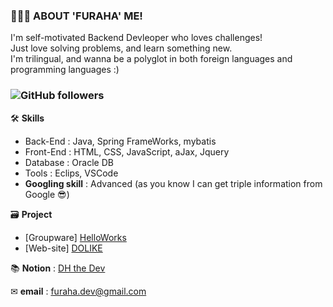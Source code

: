 ### 🏃🏻‍♀️ **ABOUT 'FURAHA' ME!** 
I'm self-motivated Backend Devleoper who loves challenges!  
Just love solving problems, and learn something new.  
I'm trilingual, and wanna be a polyglot in both foreign languages and programming languages :)  

### ![GitHub followers](https://img.shields.io/github/followers/pastelto?style=social)


  
🛠 **Skills**
- Back-End : Java, Spring FrameWorks, mybatis
- Front-End : HTML, CSS, JavaScript, aJax, Jquery
- Database : Oracle DB
- Tools : Eclips, VSCode  
- **Googling skill** : Advanced (as you know I can get triple information from Google 😎)

🗃 **Project**
- [Groupware] [HelloWorks](https://github.com/pastelto/HelloWorks.git)
- [Web-site] [DOLIKE](https://github.com/pastelto/DOLIKE.git)


📚 **Notion** : [DH the Dev](https://furahadev.notion.site/THE-DEV-78beb0f21ef04b59aed28bff95b4f99e)

✉ **email** : furaha.dev@gmail.com
<!--
**KHY0705/KHY0705** is a ✨ _special_ ✨ repository because its `README.md` (this file) appears on your GitHub profile.
Here are some ideas to get you started:
- 🔭 I’m currently working on ...
- 🌱 I’m currently learning ...
- 👯 I’m looking to collaborate on ...
- 🤔 I’m looking for help with ...
- 💬 Ask me about ...
- 📫 How to reach me: ...
- 😄 Pronouns: ...
- ⚡ Fun fact: ...
-->
